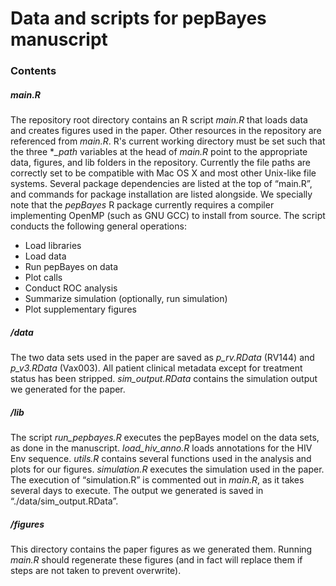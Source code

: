 # Data and scripts for pepBayes manuscript
### Contents
##### *main.R*
The repository root directory contains an R script *main.R* that loads data and creates figures used in the paper. Other resources in the repository are referenced from *main.R*. R's current working directory must be set such that the three **_path* variables at the head of *main.R* point to the appropriate data, figures, and lib folders in the repository. Currently the file paths are correctly set to be compatible with Mac OS X and most other Unix-like file systems. Several package dependencies are listed at the top of “main.R”, and commands for package installation are listed alongside. We specially note that the *pepBayes* R package currently requires a compiler implementing OpenMP (such as GNU GCC) to install from source. The script conducts the following general operations:

* Load libraries
* Load data
* Run pepBayes on data
* Plot calls
* Conduct ROC analysis
* Summarize simulation (optionally, run simulation)
* Plot supplementary figures

##### */data*
The two data sets used in the paper are saved as *p_rv.RData* (RV144) and *p_v3.RData* (Vax003). All patient clinical metadata except for treatment status has been stripped. *sim_output.RData* contains the simulation output we generated for the paper.

##### */lib*
The script *run_pepbayes.R* executes the pepBayes model on the data sets, as done in the manuscript. *load\_hiv\_anno.R* loads annotations for the HIV Env sequence. *utils.R* contains several functions used in the analysis and plots for our figures. *simulation.R* executes the simulation used in the paper. The execution of “simulation.R” is commented out in *main.R*, as it takes several days to execute. The output we generated is saved in “./data/sim_output.RData”.

##### */figures*
This directory contains the paper figures as we generated them. Running *main.R* should regenerate these figures (and in fact will replace them if steps are not taken to prevent overwrite).

